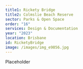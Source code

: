 ```yaml
---
title1: Rickety Bridge
title2: Colmslie Beach Reserve
sector: Parks & Open Space
order: "16"
services: Design & Documentation
year: "2023"
location: Brisbane
id: RicketyBridge
image: /images/img_e9856.jpg
---
```

P﻿laceholder